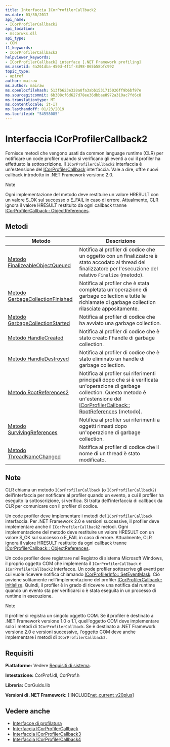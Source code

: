 ```yaml
---
title: Interfaccia ICorProfilerCallback2
ms.date: 03/30/2017
api_name:
- ICorProfilerCallback2
api_location:
- mscorwks.dll
api_type:
- COM
f1_keywords:
- ICorProfilerCallback2
helpviewer_keywords:
- ICorProfilerCallback2 interface [.NET Framework profiling]
ms.assetid: 4a261dba-450d-4f1f-8d98-865b58bfc992
topic_type:
- apiref
author: mairaw
ms.author: mairaw
ms.openlocfilehash: 513fb623e328a8fa3abb1531715026ff9b6bf97e
ms.sourcegitcommit: 6b308cf6d627d78ee36dbbae8972a310ac7fd6c8
ms.translationtype: MT
ms.contentlocale: it-IT
ms.lasthandoff: 01/23/2019
ms.locfileid: "54558085"
---
```

# <a name="icorprofilercallback2-interface"></a>Interfaccia ICorProfilerCallback2
Fornisce metodi che vengono usati da common language runtime (CLR) per notificare un code profiler quando si verificano gli eventi a cui il profiler ha effettuato la sottoscrizione. Il `ICorProfilerCallback2` interfaccia è un'estensione del [ICorProfilerCallback](../../../../docs/framework/unmanaged-api/profiling/icorprofilercallback-interface.md) interfaccia. Vale a dire, offre nuovi callback introdotto in .NET Framework versione 2.0.  
  
> [!NOTE]
>  Ogni implementazione del metodo deve restituire un valore HRESULT con un valore S_OK sul successo o E_FAIL in caso di errore. Attualmente, CLR ignora il valore HRESULT restituito da ogni callback tranne [ICorProfilerCallback:: ObjectReferences](../../../../docs/framework/unmanaged-api/profiling/icorprofilercallback-objectreferences-method.md).  
  
## <a name="methods"></a>Metodi  
  
|Metodo|Descrizione|  
|------------|-----------------|  
|[Metodo FinalizeableObjectQueued](../../../../docs/framework/unmanaged-api/profiling/icorprofilercallback2-finalizeableobjectqueued-method.md)|Notifica al profiler di codice che un oggetto con un finalizzatore è stato accodato al thread del finalizzatore per l'esecuzione del relativo `Finalize` (metodo).|  
|[Metodo GarbageCollectionFinished](../../../../docs/framework/unmanaged-api/profiling/icorprofilercallback2-garbagecollectionfinished-method.md)|Notifica al profiler che è stata completata un'operazione di garbage collection e tutte le richiamate di garbage collection rilasciate appositamente.|  
|[Metodo GarbageCollectionStarted](../../../../docs/framework/unmanaged-api/profiling/icorprofilercallback2-garbagecollectionstarted-method.md)|Notifica al profiler di codice che ha avviato una garbage collection.|  
|[Metodo HandleCreated](../../../../docs/framework/unmanaged-api/profiling/icorprofilercallback2-handlecreated-method.md)|Notifica al profiler di codice che è stato creato l'handle di garbage collection.|  
|[Metodo HandleDestroyed](../../../../docs/framework/unmanaged-api/profiling/icorprofilercallback2-handledestroyed-method.md)|Notifica al profiler di codice che è stato eliminato un handle di garbage collection.|  
|[Metodo RootReferences2](../../../../docs/framework/unmanaged-api/profiling/icorprofilercallback2-rootreferences2-method.md)|Notifica al profiler sui riferimenti principali dopo che si è verificata un'operazione di garbage collection. Questo metodo è un'estensione del [ICorProfilerCallback:: RootReferences](../../../../docs/framework/unmanaged-api/profiling/icorprofilercallback-rootreferences-method.md) (metodo).|  
|[Metodo SurvivingReferences](../../../../docs/framework/unmanaged-api/profiling/icorprofilercallback2-survivingreferences-method.md)|Notifica al profiler sui riferimenti a oggetti rimasti dopo un'operazione di garbage collection.|  
|[Metodo ThreadNameChanged](../../../../docs/framework/unmanaged-api/profiling/icorprofilercallback2-threadnamechanged-method.md)|Notifica al profiler di codice che il nome di un thread è stato modificato.|  
  
## <a name="remarks"></a>Note  
 CLR chiama un metodo `ICorProfilerCallback` (o `ICorProfilerCallback2`) dell'interfaccia per notificare al profiler quando un evento, a cui il profiler ha eseguito la sottoscrizione, si verifica. Si tratta dell'interfaccia di callback da CLR per comunicare con il profiler di codice.  
  
 Un code profiler deve implementare i metodi del `ICorProfilerCallback` interfaccia. Per .NET Framework 2.0 e versioni successive, il profiler deve implementare anche il `ICorProfilerCallback2` metodi. Ogni implementazione del metodo deve restituire un valore HRESULT con un valore S_OK sul successo o E_FAIL in caso di errore. Attualmente, CLR ignora il valore HRESULT restituito da ogni callback tranne [ICorProfilerCallback:: ObjectReferences](../../../../docs/framework/unmanaged-api/profiling/icorprofilercallback-objectreferences-method.md).  
  
 Un code profiler deve registrare nel Registro di sistema Microsoft Windows, il proprio oggetto COM che implementa il `ICorProfilerCallback` e `ICorProfilerCallback2` interfacce. Un code profiler sottoscrive gli eventi per cui vuole ricevere notifica chiamando [ICorProfilerInfo:: SetEventMask](../../../../docs/framework/unmanaged-api/profiling/icorprofilerinfo-seteventmask-method.md). Ciò avviene solitamente nell'implementazione del profiler [ICorProfilerCallback:: Initialize](../../../../docs/framework/unmanaged-api/profiling/icorprofilercallback-initialize-method.md). Quindi, il profiler è in grado di ricevere una notifica dal runtime quando un evento sta per verificarsi o è stata eseguita in un processo di runtime in esecuzione.  
  
> [!NOTE]
>  Il profiler si registra un singolo oggetto COM. Se il profiler è destinato a .NET Framework versione 1.0 o 1.1, quell'oggetto COM deve implementare solo i metodi di `ICorProfilerCallback`. Se è destinato a .NET Framework versione 2.0 e versioni successive, l'oggetto COM deve anche implementare i metodi di `ICorProfilerCallback2`.  
  
## <a name="requirements"></a>Requisiti  
 **Piattaforme:** Vedere [Requisiti di sistema](../../../../docs/framework/get-started/system-requirements.md).  
  
 **Intestazione:** CorProf.idl, CorProf.h  
  
 **Libreria:** CorGuids.lib  
  
 **Versioni di .NET Framework:** [!INCLUDE[net_current_v20plus](../../../../includes/net-current-v20plus-md.md)]  
  
## <a name="see-also"></a>Vedere anche
- [Interfacce di profilatura](../../../../docs/framework/unmanaged-api/profiling/profiling-interfaces.md)
- [Interfaccia ICorProfilerCallback](../../../../docs/framework/unmanaged-api/profiling/icorprofilercallback-interface.md)
- [Interfaccia ICorProfilerCallback3](../../../../docs/framework/unmanaged-api/profiling/icorprofilercallback3-interface.md)
- [Interfaccia ICorProfilerCallback4](../../../../docs/framework/unmanaged-api/profiling/icorprofilercallback4-interface.md)
